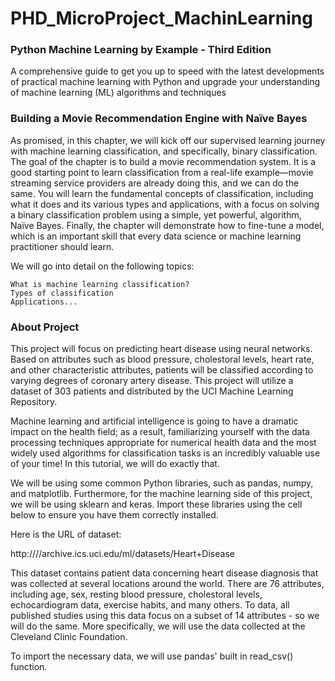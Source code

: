 # PHD_MicroProject_MachinLearning

<h3>Python Machine Learning by Example - Third Edition </h3>

A comprehensive guide to get you up to speed with the latest developments of practical machine learning with Python and upgrade your understanding of machine learning (ML) algorithms and techniques


<h3>Building a Movie Recommendation Engine with Naïve Bayes</h3>

As promised, in this chapter, we will kick off our supervised learning journey with machine learning classification, and specifically, binary classification. The goal of the chapter is to build a movie recommendation system. It is a good starting point to learn classification from a real-life example—movie streaming service providers are already doing this, and we can do the same. You will learn the fundamental concepts of classification, including what it does and its various types and applications, with a focus on solving a binary classification problem using a simple, yet powerful, algorithm, Naïve Bayes. Finally, the chapter will demonstrate how to fine-tune a model, which is an important skill that every data science or machine learning practitioner should learn.

We will go into detail on the following topics:

    What is machine learning classification?
    Types of classification
    Applications...


<h3>About Project </h3>

This project will focus on predicting heart disease using neural networks. Based on attributes such as blood pressure, cholestoral levels, heart rate, and other characteristic attributes, patients will be classified according to varying degrees of coronary artery disease. This project will utilize a dataset of 303 patients and distributed by the UCI Machine Learning Repository.

Machine learning and artificial intelligence is going to have a dramatic impact on the health field; as a result, familiarizing yourself with the data processing techniques appropriate for numerical health data and the most widely used algorithms for classification tasks is an incredibly valuable use of your time! In this tutorial, we will do exactly that.

We will be using some common Python libraries, such as pandas, numpy, and matplotlib. Furthermore, for the machine learning side of this project, we will be using sklearn and keras. Import these libraries using the cell below to ensure you have them correctly installed.

  Here is the URL of dataset:

http:////archive.ics.uci.edu/ml/datasets/Heart+Disease

This dataset contains patient data concerning heart disease diagnosis that was collected at several locations around the world. There are 76 attributes, including age, sex, resting blood pressure, cholestoral levels, echocardiogram data, exercise habits, and many others. To data, all published studies using this data focus on a subset of 14 attributes - so we will do the same. More specifically, we will use the data collected at the Cleveland Clinic Foundation.

To import the necessary data, we will use pandas' built in read_csv() function. 

